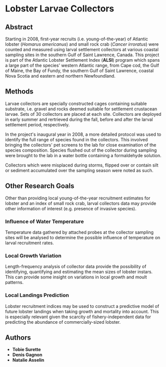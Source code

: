 # Lobster Larvae Collectors

## Abstract

Starting in 2008, first-year recruits (i.e. young-of-the-year) of Atlantic lobster (*Homarus americanus*) and small rock crab (*Cancer irroratus*) were counted and measured using larval settlement collectors at various coastal sampling sites in the southern Gulf of Saint Lawrence, Canada. This project is part of the Atlantic Lobster Settlement Index (**ALSI**) program which spans a large part of the species' western Atlantic range, from Cape cod, the Gulf of Maine, the Bay of Fundy, the southern Gulf of Saint Lawrence, coastal Nova Scotia and eastern and northern Newfoundland. 

## Methods

Larvae collectors are specially constructed cages containing suitable substrate, i.e. gravel and rocks deemed suitable for settlement crustacean larvae. Sets of 30 collectors are placed at each site. Collectors are deployed in early summer and rertrieved during the fall, before and after the larval settlement period, respectively.

In the project's inaugural year in 2008, a more detailed protocol was used to identify the full range of species found in the collectors. This involved bringing the collectors' pet screens to the lab for close examination of the species composition. Species flushed out of the collector during sampling were brought to the lab in a water bottle containing a formaldehyde solution.

Collectors which were misplaced during storms, flipped over or contain silt or sediment accumulated over the sampling season were noted as such.
## Other Research Goals

Other than providing local young-of-the-year recruitment estimates for lobster and an index of small rock crab, larval collectors data may provide other information of interest (e.g. presence of invasive species).

### Influence of Water Temperature 

Temperature data gathered by attached probes at the collector sampling sites will be analysed to determine the possible influence of temperature on larval recruitment rates. 

### Local Growth Variation

Length-frequency analysis of collector data provide the possibility of identifying, quantifying and estimating the mean sizes of lobster instars. This can provide some insight on variations in local growth and moult patterns.

### Local Landings Prediction

Lobster recruitment indices may  be used to construct a predictive model of future lobster landings when taking growth and mortality into account. This is especially relevant given the scarcity of fishery-independent data for predicting the abundance of commercially-sized lobster.

## Authors
* **Tobie Surette**
* **Denis Gagnon**
* **Natalie Asselin**
